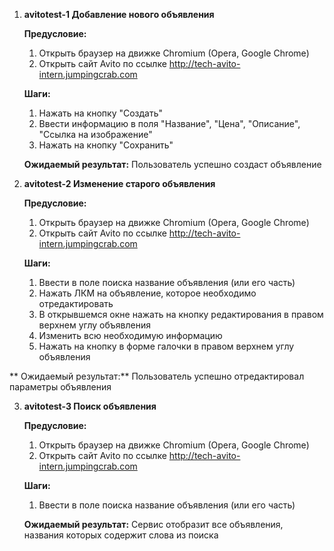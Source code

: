 1) **avitotest-1 Добавление нового объявления**

   **Предусловие:**
   1. Открыть браузер на движке Chromium (Opera, Google Chrome)
   2. Открыть сайт Avito по ссылке http://tech-avito-intern.jumpingcrab.com

   **Шаги:**
   1. Нажать на кнопку "Создать"
   2. Ввести информацию в поля "Название", "Цена", "Описание", "Ссылка на изображение"
   3. Нажать на кнопку "Сохранить"
   
   **Ожидаемый результат:** Пользователь успешно создаст объявление
  
   
2) **avitotest-2 Изменение старого объявления**

   **Предусловие:**
   1. Открыть браузер на движке Chromium (Opera, Google Chrome)
   2. Открыть сайт Avito по ссылке http://tech-avito-intern.jumpingcrab.com

   **Шаги:**
   1. Ввести в поле поиска название объявления (или его часть)
   2. Нажать ЛКМ на объявление, которое необходимо отредактировать
   3. В открывшемся окне нажать на кнопку редактирования в правом верхнем углу объявления
   4. Изменить всю необходимую информацию
   5. Нажать на кнопку в форме галочки в правом верхнем углу объявления
      
  ** Ожидаемый результат:** Пользователь успешно отредактировал параметры объявления
   
3) **avitotest-3 Поиск объявления**
  
   **Предусловие:**
   1. Открыть браузер на движке Chromium (Opera, Google Chrome)
   2. Открыть сайт Avito по ссылке http://tech-avito-intern.jumpingcrab.com

   **Шаги:**
   1. Ввести в поле поиска название объявления (или его часть)
   
   **Ожидаемый результат:** Сервис отобразит все объявления, названия которых содержит слова из поиска

